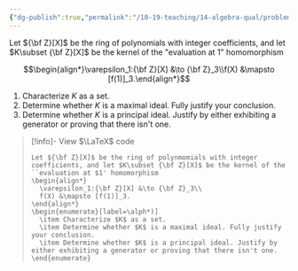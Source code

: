 ```yaml
---
{"dg-publish":true,"permalink":"/10-19-teaching/14-algebra-qual/problem-bank/ring-theory/the-kernel-of-an-evaluation-morphism/","tags":["ring_theory"],"updated":"2025-03-17T08:24:45-07:00"}
---
```


Let ${\bf Z}[X]$ be the ring of polynomials with integer coefficients, and let $K\subset {\bf Z}[X]$ be the kernel of the "evaluation at $1$" homomorphism

$$\begin{align*}\varepsilon_1:{\bf Z}[X] &\to {\bf Z}_3\\f(X) &\mapsto [f(1)]_3.\end{align*}$$

1. Characterize $K$ as a set.
2. Determine whether $K$ is a maximal ideal. Fully justify your conclusion.
3. Determine whether $K$ is a principal ideal. Justify by either exhibiting a generator or proving that there isn't one.

> [!info]- View $\LaTeX$ code
> ```
> Let ${\bf Z}[X]$ be the ring of polynmomials with integer coefficients, and let $K\subset {\bf Z}[X]$ be the kernel of the ``evaluation at $1' homomorphism
> \begin{align*}
> 	\varepsilon_1:{\bf Z}[X] &\to {\bf Z}_3\\
> 	f(X) &\mapsto [f(1)]_3.
> \end{align*}
> \begin{enumerate}[label=\alph*)]
> 	\item Characterize $K$ as a set.
> 	\item Determine whether $K$ is a maximal ideal. Fully justify your conclusion.
> 	\item Determine whether $K$ is a principal ideal. Justify by either exhibiting a generator or proving that there isn't one.
> \end{enumerate}
> ```